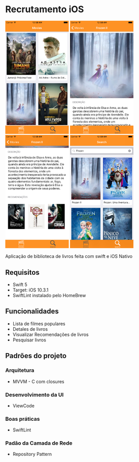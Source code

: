 # Recrutamento iOS

<p float="left">
  <img src="/Pictures/1.png" width="200" />
  <img src="/Pictures/2.png" width="200" /> 
  <img src="/Pictures/3.png" width="200" />
  <img src="/Pictures/4.png" width="200" />
</p>

Aplicação de biblioteca de livros feita com swift e iOS Nativo

## Requisitos
- Swift 5
- Target: iOS 10.3.1
- SwiftLint instalado pelo HomeBrew


## Funcionalidades

- Lista de filmes populares
- Detales de livros
- Visualizar Recomendações de livros
- Pesquisar livros

## Padrões do projeto

### Arquitetura 
- MVVM - C com closures 

### Desenvolvimento da UI
- ViewCode

### Boas práticas
- SwiftLint

### Padão da Camada de Rede
- Repository Pattern
